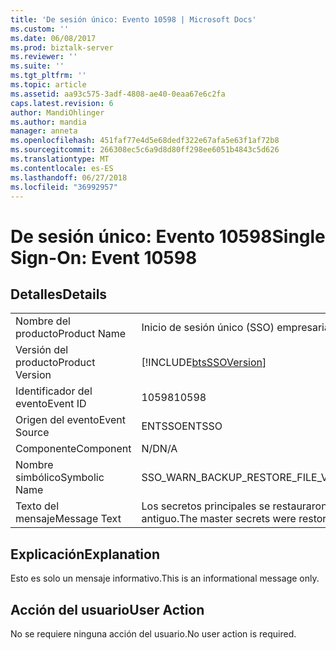 ```yaml
---
title: 'De sesión único: Evento 10598 | Microsoft Docs'
ms.custom: ''
ms.date: 06/08/2017
ms.prod: biztalk-server
ms.reviewer: ''
ms.suite: ''
ms.tgt_pltfrm: ''
ms.topic: article
ms.assetid: aa93c575-3adf-4808-ae40-0eaa67e6c2fa
caps.latest.revision: 6
author: MandiOhlinger
ms.author: mandia
manager: anneta
ms.openlocfilehash: 451faf77e4d5e68dedf322e67afa5e63f1af72b8
ms.sourcegitcommit: 266308ec5c6a9d8d80ff298ee6051b4843c5d626
ms.translationtype: MT
ms.contentlocale: es-ES
ms.lasthandoff: 06/27/2018
ms.locfileid: "36992957"
---
```

# <a name="single-sign-on-event-10598"></a><span data-ttu-id="676e8-102">De sesión único: Evento 10598</span><span class="sxs-lookup"><span data-stu-id="676e8-102">Single Sign-On: Event 10598</span></span>
## <a name="details"></a><span data-ttu-id="676e8-103">Detalles</span><span class="sxs-lookup"><span data-stu-id="676e8-103">Details</span></span>  
  
|                 |                                                                    |
|-----------------|--------------------------------------------------------------------|
|  <span data-ttu-id="676e8-104">Nombre del producto</span><span class="sxs-lookup"><span data-stu-id="676e8-104">Product Name</span></span>   |                     <span data-ttu-id="676e8-105">Inicio de sesión único (SSO) empresarial</span><span class="sxs-lookup"><span data-stu-id="676e8-105">Enterprise Single Sign-On</span></span>                      |
| <span data-ttu-id="676e8-106">Versión del producto</span><span class="sxs-lookup"><span data-stu-id="676e8-106">Product Version</span></span> |     [!INCLUDE[btsSSOVersion](../includes/btsssoversion-md.md)]     |
|    <span data-ttu-id="676e8-107">Identificador del evento</span><span class="sxs-lookup"><span data-stu-id="676e8-107">Event ID</span></span>     |                               <span data-ttu-id="676e8-108">10598</span><span class="sxs-lookup"><span data-stu-id="676e8-108">10598</span></span>                                |
|  <span data-ttu-id="676e8-109">Origen del evento</span><span class="sxs-lookup"><span data-stu-id="676e8-109">Event Source</span></span>   |                               <span data-ttu-id="676e8-110">ENTSSO</span><span class="sxs-lookup"><span data-stu-id="676e8-110">ENTSSO</span></span>                               |
|    <span data-ttu-id="676e8-111">Componente</span><span class="sxs-lookup"><span data-stu-id="676e8-111">Component</span></span>    |                                <span data-ttu-id="676e8-112">N/D</span><span class="sxs-lookup"><span data-stu-id="676e8-112">N/A</span></span>                                 |
|  <span data-ttu-id="676e8-113">Nombre simbólico</span><span class="sxs-lookup"><span data-stu-id="676e8-113">Symbolic Name</span></span>  |               <span data-ttu-id="676e8-114">SSO_WARN_BACKUP_RESTORE_FILE_VERSION_1</span><span class="sxs-lookup"><span data-stu-id="676e8-114">SSO_WARN_BACKUP_RESTORE_FILE_VERSION_1</span></span>               |
|  <span data-ttu-id="676e8-115">Texto del mensaje</span><span class="sxs-lookup"><span data-stu-id="676e8-115">Message Text</span></span>   | <span data-ttu-id="676e8-116">Los secretos principales se restauraron desde un archivo de copia de seguridad con formato antiguo.</span><span class="sxs-lookup"><span data-stu-id="676e8-116">The master secrets were restored from an older format backup file.</span></span> |
  
## <a name="explanation"></a><span data-ttu-id="676e8-117">Explicación</span><span class="sxs-lookup"><span data-stu-id="676e8-117">Explanation</span></span>  
 <span data-ttu-id="676e8-118">Esto es solo un mensaje informativo.</span><span class="sxs-lookup"><span data-stu-id="676e8-118">This is an informational message only.</span></span>  
  
## <a name="user-action"></a><span data-ttu-id="676e8-119">Acción del usuario</span><span class="sxs-lookup"><span data-stu-id="676e8-119">User Action</span></span>  
 <span data-ttu-id="676e8-120">No se requiere ninguna acción del usuario.</span><span class="sxs-lookup"><span data-stu-id="676e8-120">No user action is required.</span></span>
